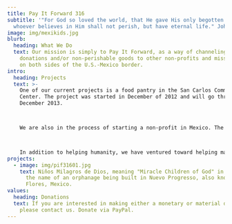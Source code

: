 ```yaml
---
title: Pay It Forward 316
subtitle: '"For God so loved the world, that He gave His only begotten Son, that
  whoever believes in Him shall not perish, but have eternal life." John 3:16'
image: img/mexikids.jpg
blurb:
  heading: What We Do
  text: Our mission is simply to Pay It Forward, as a way of channeling material
    donations and/or non-perishable goods to other non-profits and missionaries
    on both sides of the U.S.-Mexico border.
intro:
  heading: Projects
  text: >-
    One of our current projects is a food pantry in the San Carlos Community
    Center. The project was started in December of 2012 and will go through
    December 2013.



    We are also in the process of starting a non-profit in Mexico. The plan is to start an orphanage in Nuevo Progreso/Las Flores in memory of Regina Olivares, who died in Mexico in 1935. She left behind three daughters that had to fend for themselves, the youngest being 2-year-old Marina Graciela Garza Olivares. The motivation for the orphanage in Mexico is to help children who otherwise would not have the support of a safe environment and for an education, including college. Learn more about Niños Milagros de Dios.



    In addition to helping humanity, we have ventured toward helping man's best friend. We have seen that there is a great need for animal rescue, along with spaying and neuturing those unfortunate animals left to fend for themselves. We recently received a Pet Adoption Partnership Grant through PetSmart and are applying for grants to aid in spaying and neuturing animals in Mexico. 
projects:
  - image: img/pif31601.jpg
    text: Niños Milagros de Dios﻿, meaning "Miracle Children of God" in Spanish, is
      the name of an orphanage being built in Nuevo Progresso, also known as Las
      Flores, Mexico.
values:
  heading: Donations
  text: If you are interested in making either a monetary or material donation,
    please contact us. Donate via PayPal.
---
```

